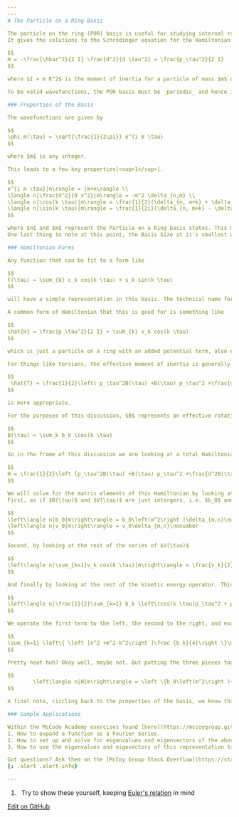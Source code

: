 ```yaml
---
---
# The Particle on a Ring Basis

The particle on the ring (POR) basis is useful for studying internal rotations and torsions within a molecule.
It gives the solutions to the Schrödinger equation for the Hamiltonian

$$
H = -\frac{\hbar^2}{2 I} \frac{d^2}{d \tau^2} = \frac{p_\tau^2}{2 I}
$$

where $I = m R^2$ is the moment of inertia for a particle of mass $m$ on a ring of radius $R$ and $\tau$ is the rotation angle. For simplicity, moving forward from here we will assume that $\hbar$ = 1.

To be valid wavefunctions, the POR basis must be _periodic_ and hence is relevant for periodic problems on the domain $[0, 2 \pi]$

### Properties of the Basis

The wavefunctions are given by

$$
\phi_m(\tau) = \sqrt{\frac{1}{2\pi}} e^{i m \tau}
$$

where $m$ is any integer.

This leads to a few key properties[<sup>1</sup>].

$$
e^{i m \tau}|n\rangle = |m+n\rangle \\
\langle n|\frac{d^2}{d x^2}|m\rangle = -m^2 \delta_{n,m} \\
\langle n|\cos(k \tau)|m\rangle = \frac{1}{2}(\delta_{n, m+k} + \delta_{n, m-k})
\langle n|\sin(k \tau)|m\rangle = \frac{1}{2i}(\delta_{n, m+k} - \delta_{n, m-k})
$$

where $n$ and $m$ represent the Particle on a Ring basis states. This means that the range of $n$ and $m$ varies with the number of basis functions you choose to use or the _Basis Size_. Ultimately, the range spans from - _Basis Size_ to _Basis Size_ including 0. 
One last thing to note at this point, the Basis Size at it's smallest would be equal to the expansion order or $k_{max}$, but in order to get _stable_ solutions to the Hamiltionian (not changing numerically by increasing the basis size), the basis size will become larger than the value of $k_{max}$, but these properties greatly simplify increasing the size of the basis. Do you see why?

### Hamiltonian Forms

Any function that can be fit to a form like

$$
F(\tau) = \sum_{k} c_k cos(k \tau) + s_k sin(k \tau)
$$

will have a simple representation in this basis. The technical name for this form is a _Fourier series_, so in the applications that follow we'll talk about using a Fourier expansion for our operators.

A common form of Hamiltonian that this is good for is something like

$$
\hat{H} = \frac{p_\tau^2}{2 I} + \sum_{k} v_k cos(k \tau)
$$

which is just a particle on a ring with an added potential term, also expanded as a Fourier series.

For things like torsions, the effective moment of inertia is generally a function of $\tau$. If that's the case, a kinetic energy like

$$
 \hat{T} = \frac{1}{2}\left( p_\tau^2B(\tau) +B(\tau) p_\tau^2 +\frac{d^2}{d\tau^2}B(\tau) \right)
$$

is more appropriate.

For the purposes of this discussion, $B$ represents an effective rotation constant. We also treat $B$ through a Fourier expansion as

$$
B(\tau) = \sum_k b_k \cos(k \tau)
$$

So in the frame of this discussion we are looking at a total Hamiltonian of the form

$$
H = \frac{1}{2}\left [p_\tau^2B(\tau) +B(\tau) p_\tau^2 +\frac{d^2B(\tau)}{d\tau^2}\right ] + \sum_{k} v_k cos(k \tau)
$$

We will solve for the matrix elements of this Hamiltonian by looking at it in three pieces. 
First, as if $B(\tau)$ and $V(\tau)$ are just intergers, i.e. $b_0$ and $v_0$

$$
\left\langle n|b_0|m\right\rangle = b_0\left(m^2\right )\delta_{m,n}\nonumber
\left\langle n|v_0|m\right\rangle = v_0\delta_{m,n}\nonumber
$$

Second, by looking at the rest of the series of $V(\tau)$

$$
\left\langle n|\sum_{k=1}v_k cos(k \tau)|m\right\rangle = \frac{v_k}{2}\delta_{|m-n|-k,0}
$$

And finally by looking at the rest of the kinetic energy operator. This is where the fun math trick comes into play. So, looking at what is left

$$
\left\langle n|\frac{1}{2}\sum_{k=1} b_k \left\(cos(k \tau)p_\tau^2 + p_\tau^2cos(k \tau) + \frac{d^2B(\tau)}{d\tau^2}(cos(k \tau)\right \ )|m\right\rangle
$$

We operate the first term to the left, the second to the right, and evaluate the third. What falls out is

$$
\sum_{k=1} \left\{ \left [n^2 +m^2-k^2\right ]\frac {b_k}{4}\right \}\delta_{|m-n|-k,0}
$$

Pretty neat huh? Okay well, maybe not. But putting the three pieces together we get matrix elements of the form

$$
        \left\langle n|H|m\right\rangle = \left \{b_0\left(m^2\right )+v_0\right \}\delta_{m,n}\nonumber + \sum_{k=1}  \left\{ \left [n^2 +m^2-k^2\right ]\frac {b_k}{4}+\frac{v_k}{2}\right \}\delta_{|m-n|-k,0}
$$

A final note, circling back to the properties of the basis, we know that once $m - n > k_{max}$ or $m - n < -k_{max}$ the matrix element is 0. Keep this in mind as you are thinking of ways to write and _optimize_ your python implementation of the Particle on a Ring Basis Set Representation.

### Sample Applications

Within the McCode Academy exercises found [here](https://mccoygroup.github.io/References/McCoy%20Group%20Code%20Academy/Exercises/), you will find three related to this topic.
1. How to expand a function as a Fourier Series.
2. How to set up and solve for eigenvalues and eigenvectors of the above described Hamiltonian starting with coefficents of $B$ and $V$ as they are expanded in a Fourier series.
3. How to use the eigenvalues and eigevectors of this representation to evaluate and plot the Particle on a Ring wavefunctions.

Got questions? Ask them on the [McCoy Group Stack Overflow](https://stackoverflow.com/c/mccoygroup/questions/ask)
{: .alert .alert-info}

---
```

1. <a id="#fn1">&nbsp;</a> Try to show these yourself, keeping [Euler's relation](https://en.wikipedia.org/wiki/Euler%27s_identity) in mind

[<sup>1</sup>]: #fn1

[Edit on GitHub](https://github.com/McCoyGroup/References/edit/gh-pages/References/Basis%20Set%20Methods/POR.md)
